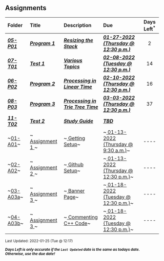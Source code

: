 ## Assignments

| Folder | Title | Description | Due | Days Left<sup>*</sup> |
|:------|:------|:------|:------|:-----:|
| ***<a href="https://github.com/rugbyprof/3013-Algorithms/tree/master/Assignments/05-P01">05-P01</a>*** | ***<a href="https://github.com/rugbyprof/3013-Algorithms/tree/master/Assignments/05-P01"> Program 1 </a>*** | ***<a href="https://github.com/rugbyprof/3013-Algorithms/tree/master/Assignments/05-P01"> Resizing the Stack</a>*** | ***<a href="https://github.com/rugbyprof/3013-Algorithms/tree/master/Assignments/05-P01"> 01-27-2022 (Thursday @ 12:30 p.m.)</a>*** | 2 |
| ***<a href="https://github.com/rugbyprof/3013-Algorithms/tree/master/Assignments/07-T01">07-T01</a>*** | ***<a href="https://github.com/rugbyprof/3013-Algorithms/tree/master/Assignments/07-T01"> Test 1 </a>*** | ***<a href="https://github.com/rugbyprof/3013-Algorithms/tree/master/Assignments/07-T01"> Various Topics</a>*** | ***<a href="https://github.com/rugbyprof/3013-Algorithms/tree/master/Assignments/07-T01"> 02-08-2022 (Tuesday @ 12:30 p.m.)</a>*** | 14 |
| ***<a href="https://github.com/rugbyprof/3013-Algorithms/tree/master/Assignments/06-P02">06-P02</a>*** | ***<a href="https://github.com/rugbyprof/3013-Algorithms/tree/master/Assignments/06-P02"> Program 2 </a>*** | ***<a href="https://github.com/rugbyprof/3013-Algorithms/tree/master/Assignments/06-P02"> Processing in Linear Time</a>*** | ***<a href="https://github.com/rugbyprof/3013-Algorithms/tree/master/Assignments/06-P02"> 02-10-2022 (Thursday @ 12:30 p.m.)</a>*** | 16 |
| ***<a href="https://github.com/rugbyprof/3013-Algorithms/tree/master/Assignments/08-P03">08-P03</a>*** | ***<a href="https://github.com/rugbyprof/3013-Algorithms/tree/master/Assignments/08-P03"> Program 3 </a>*** | ***<a href="https://github.com/rugbyprof/3013-Algorithms/tree/master/Assignments/08-P03"> Processing in Trie Tree Time</a>*** | ***<a href="https://github.com/rugbyprof/3013-Algorithms/tree/master/Assignments/08-P03"> 03-03-2022 (Thursday @ 12:30 p.m.)</a>*** | 37 |
| ***<a href="https://github.com/rugbyprof/3013-Algorithms/tree/master/Assignments/11-T02">11-T02</a>*** | ***<a href="https://github.com/rugbyprof/3013-Algorithms/tree/master/Assignments/11-T02"> Test 2 </a>*** | ***<a href="https://github.com/rugbyprof/3013-Algorithms/tree/master/Assignments/11-T02"> Study Guide</a>*** | ***<a href="https://github.com/rugbyprof/3013-Algorithms/tree/master/Assignments/11-T02"> TBD</a>*** |  |
| ~<a href="https://github.com/rugbyprof/3013-Algorithms/tree/master/Assignments/01-A01">01-A01</a>~ | ~<a href="https://github.com/rugbyprof/3013-Algorithms/tree/master/Assignments/01-A01"> Assignment 1 </a>~ | ~<a href="https://github.com/rugbyprof/3013-Algorithms/tree/master/Assignments/01-A01"> Getting Setup</a>~ | ~<a href="https://github.com/rugbyprof/3013-Algorithms/tree/master/Assignments/01-A01"> 01-13-2022 (Thursday @ 9:30 a.m.)</a>~ | ---- |
| ~<a href="https://github.com/rugbyprof/3013-Algorithms/tree/master/Assignments/02-A02">02-A02</a>~ | ~<a href="https://github.com/rugbyprof/3013-Algorithms/tree/master/Assignments/02-A02"> Assignment 2 </a>~ | ~<a href="https://github.com/rugbyprof/3013-Algorithms/tree/master/Assignments/02-A02"> Github Setup</a>~ | ~<a href="https://github.com/rugbyprof/3013-Algorithms/tree/master/Assignments/02-A02"> 01-13-2022 (Thursday @ 12:30 p.m.)</a>~ | ---- |
| ~<a href="https://github.com/rugbyprof/3013-Algorithms/tree/master/Assignments/03-A03a">03-A03a</a>~ | ~<a href="https://github.com/rugbyprof/3013-Algorithms/tree/master/Assignments/03-A03a"> Assignment 3 </a>~ | ~<a href="https://github.com/rugbyprof/3013-Algorithms/tree/master/Assignments/03-A03a"> Banner Page</a>~ | ~<a href="https://github.com/rugbyprof/3013-Algorithms/tree/master/Assignments/03-A03a"> 01-18-2022 (Tuesday @ 12:30 p.m.)</a>~ | ---- |
| ~<a href="https://github.com/rugbyprof/3013-Algorithms/tree/master/Assignments/04-A03b">04-A03b</a>~ | ~<a href="https://github.com/rugbyprof/3013-Algorithms/tree/master/Assignments/04-A03b"> Assignment 3 </a>~ | ~<a href="https://github.com/rugbyprof/3013-Algorithms/tree/master/Assignments/04-A03b"> Commenting C++ Code</a>~ | ~<a href="https://github.com/rugbyprof/3013-Algorithms/tree/master/Assignments/04-A03b"> 01-18-2022 (Tuesday @ 12:30 p.m.)</a>~ | ---- |

<sup>Last Updated: 2022-01-25 (Tue @ 12:17)</sup> 

<sup>***Days Left is only accurate if the `Last Updated` date is the same as todays date. Otherwise, use the due date!***</sup> 
